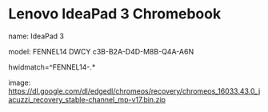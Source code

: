 # Lenovo IdeaPad 3 Chromebook
name: IdeaPad 3

model: FENNEL14 DWCY c3B-B2A-D4D-M8B-Q4A-A6N

hwidmatch=^FENNEL14-.*

image: https://dl.google.com/dl/edgedl/chromeos/recovery/chromeos_16033.43.0_jacuzzi_recovery_stable-channel_mp-v17.bin.zip
